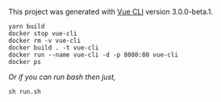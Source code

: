 This project was generated with [Vue CLI](https://github.com/vuejs/vue-cli) version 3.0.0-beta.1.

```
yarn build
docker stop vue-cli
docker rm -v vue-cli
docker build . -t vue-cli
docker run --name vue-cli -d -p 8080:80 vue-cli
docker ps
```

*Or if you can run bash then just,*

```
sh run.sh
```
